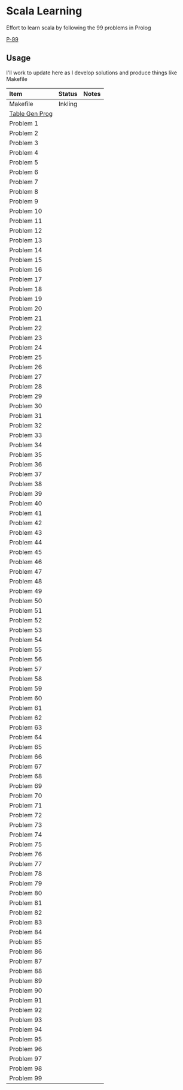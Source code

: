 # Scala Learning

Effort to learn scala by following the 99 problems in Prolog

[P-99](https://sites.google.com/site/prologsite/prolog-problems)

## Usage

I'll work to update here as I develop solutions and produce things like Makefile

| Item | Status | Notes |
|:-----|:------:|------:|
|Makefile| Inkling|||
|[Table Gen Prog]()|||
|Problem 1 |||
|Problem 2 |||
|Problem 3 |||
|Problem 4 |||
|Problem 5 |||
|Problem 6 |||
|Problem 7 |||
|Problem 8 |||
|Problem 9 |||
|Problem 10 |||
|Problem 11 |||
|Problem 12 |||
|Problem 13 |||
|Problem 14 |||
|Problem 15 |||
|Problem 16 |||
|Problem 17 |||
|Problem 18 |||
|Problem 19 |||
|Problem 20 |||
|Problem 21 |||
|Problem 22 |||
|Problem 23 |||
|Problem 24 |||
|Problem 25 |||
|Problem 26 |||
|Problem 27 |||
|Problem 28 |||
|Problem 29 |||
|Problem 30 |||
|Problem 31 |||
|Problem 32 |||
|Problem 33 |||
|Problem 34 |||
|Problem 35 |||
|Problem 36 |||
|Problem 37 |||
|Problem 38 |||
|Problem 39 |||
|Problem 40 |||
|Problem 41 |||
|Problem 42 |||
|Problem 43 |||
|Problem 44 |||
|Problem 45 |||
|Problem 46 |||
|Problem 47 |||
|Problem 48 |||
|Problem 49 |||
|Problem 50 |||
|Problem 51 |||
|Problem 52 |||
|Problem 53 |||
|Problem 54 |||
|Problem 55 |||
|Problem 56 |||
|Problem 57 |||
|Problem 58 |||
|Problem 59 |||
|Problem 60 |||
|Problem 61 |||
|Problem 62 |||
|Problem 63 |||
|Problem 64 |||
|Problem 65 |||
|Problem 66 |||
|Problem 67 |||
|Problem 68 |||
|Problem 69 |||
|Problem 70 |||
|Problem 71 |||
|Problem 72 |||
|Problem 73 |||
|Problem 74 |||
|Problem 75 |||
|Problem 76 |||
|Problem 77 |||
|Problem 78 |||
|Problem 79 |||
|Problem 80 |||
|Problem 81 |||
|Problem 82 |||
|Problem 83 |||
|Problem 84 |||
|Problem 85 |||
|Problem 86 |||
|Problem 87 |||
|Problem 88 |||
|Problem 89 |||
|Problem 90 |||
|Problem 91 |||
|Problem 92 |||
|Problem 93 |||
|Problem 94 |||
|Problem 95 |||
|Problem 96 |||
|Problem 97 |||
|Problem 98 |||
|Problem 99 |||

